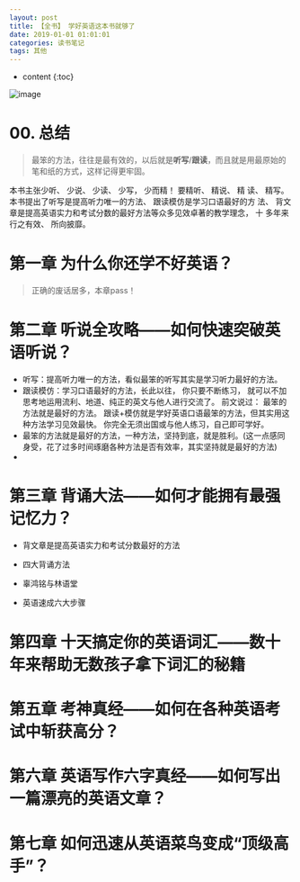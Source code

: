 ```yaml
---
layout: post
title: 【全书】 学好英语这本书就够了
date: 2019-01-01 01:01:01
categories: 读书笔记
tags: 其他
---
```

* content
{:toc}

![image](https://user-images.githubusercontent.com/18595935/63177044-0f827480-c082-11e9-8d7e-8195849e8fed.png)

# 00. 总结

> 最笨的方法，往往是最有效的，以后就是**听写**/**跟读**，而且就是用最原始的笔和纸的方式，这样记得更牢固。

本书主张少听、 少说、 少读、 少写， 少而精！ 要精听、 精说、 精
读、 精写。 本书提出了听写是提高听力唯一的方法、 跟读模仿是学习口语最好的方
法、 背文章是提高英语实力和考试分数的最好方法等众多见效卓著的教学理念， 十
多年来行之有效、 所向披靡。

# 第一章 为什么你还学不好英语？

> 正确的废话居多，本章pass！

# 第二章 听说全攻略——如何快速突破英语听说？

- 听写：提高听力唯一的方法，看似最笨的听写其实是学习听力最好的方法。
- 跟读模仿：学习口语最好的方法，长此以往， 你只要不断练习， 就可以不加思考地运用流利、地道、纯正的英文与他人进行交流了。 前文说过： 最笨的方法就是最好的方法。 跟读+模仿就是学好英语口语最笨的方法，但其实用这种方法学习见效最快。 你完全无须出国或与他人练习，自己即可学好。
- 最笨的方法就是最好的方法，一种方法，坚持到底，就是胜利。(这一点感同身受，花了过多时间琢磨各种方法是否有效率，其实坚持就是最好的方法)
- 

# 第三章 背诵大法——如何才能拥有最强记忆力？

- 背文章是提高英语实力和考试分数最好的方法

- 四大背诵方法

- 辜鸿铭与林语堂

- 英语速成六大步骤

# 第四章 十天搞定你的英语词汇——数十年来帮助无数孩子拿下词汇的秘籍

# 第五章 考神真经——如何在各种英语考试中斩获高分？

# 第六章 英语写作六字真经——如何写出一篇漂亮的英语文章？

# 第七章 如何迅速从英语菜鸟变成“顶级高手”？
